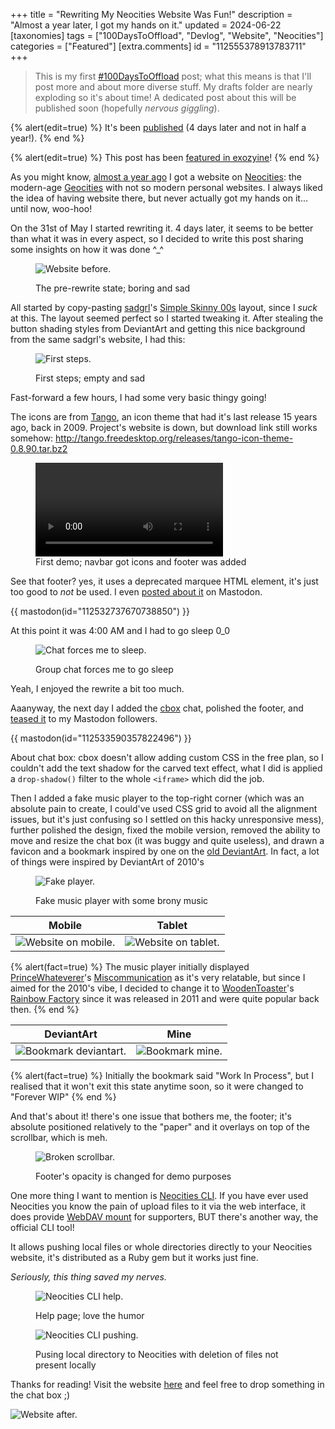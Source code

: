+++
title = "Rewriting My Neocities Website Was Fun!"
description = "Almost a year later, I got my hands on it."
updated = 2024-06-22
[taxonomies]
tags = ["100DaysToOffload", "Devlog", "Website", "Neocities"]
categories = ["Featured"]
[extra.comments]
id = "112555378913783711"
+++

> This is my first [#100DaysToOffload](https://100daystooffload.com) post; what this means is that I'll post more and about more diverse stuff. My drafts folder are nearly exploding so it's about time! A dedicated post about this will be published soon (hopefully *nervous giggling*).

{% alert(edit=true) %}
It's been [published](@/blog/2024-06-08-100-days-to-offload/index.md) (4 days later and not in half a year!).
{% end %}

{% alert(edit=true) %}
This post has been [featured in exozyine](https://zine.exozy.me/posts/2024/june-2024/#website-rewriting-adventures)!
{% end %}

As you might know, [almost a year ago](@/blog/2023-08-13-site-and-blog-devlog/index.md) I got a website on [Neocities](https://neocities.org): the modern-age [Geocities](https://en.wikipedia.org/wiki/GeoCities) with not so modern personal websites. I always liked the idea of having website there, but never actually got my hands on it... until now, woo-hoo!

On the 31st of May I started rewriting it. 4 days later, it seems to be better than what it was in every aspect, so I decided to write this post sharing some insights on how it was done ^\_^

<figure>

![Website before.](website-before.png)
<figcaption>The pre-rewrite state; boring and sad</figcaption>
</figure>

All started by copy-pasting [sadgrl](https://goblin-heart.net/sadgrl/)'s [Simple Skinny 00s](https://codepen.io/sadness97/pen/mdXjExq) layout, since I _suck_ at this. The layout seemed perfect so I started tweaking it. After stealing the button shading styles from DeviantArt and getting this nice background from the same sadgrl's website, I had this:

<figure>

![First steps.](first-steps.png)
<figcaption>First steps; empty and sad</figcaption>
</figure>

Fast-forward a few hours, I had some very basic thingy going!

The icons are from [Tango](https://en.wikipedia.org/wiki/Tango_Desktop_Project), an icon theme that had it's last release 15 years ago, back in 2009. Project's website is down, but download link still works somehow: <http://tango.freedesktop.org/releases/tango-icon-theme-0.8.90.tar.bz2>

<figure>
<video alt="First demo." controls src="first-demo.webm"></video>
<figcaption>First demo; navbar got icons and footer was added</figcaption>
</figure>

See that footer? yes, it uses a deprecated marquee HTML element, it's just too good to _not_ be used. I even [posted about it](https://vmst.io/@daudix/112532737670738850) on Mastodon.

{{ mastodon(id="112532737670738850") }}

At this point it was 4:00 AM and I had to go sleep 0_0

<figure>

![Chat forces me to sleep.](chat-forces-me-to-sleep.png)
<figcaption>Group chat forces me to go sleep</figcaption>
</figure>

Yeah, I enjoyed the rewrite a bit too much.

Aaanyway, the next day I added the [cbox](https://www.cbox.ws) chat, polished the footer, and [teased it](https://vmst.io/@daudix/112533590357822496) to my Mastodon followers.

{{ mastodon(id="112533590357822496") }}

About chat box: cbox doesn't allow adding custom CSS in the free plan, so I couldn't add the text shadow for the carved text effect, what I did is applied a `drop-shadow()` filter to the whole `<iframe>` which did the job.

Then I added a fake music player to the top-right corner (which was an absolute pain to create, I could've used CSS grid to avoid all the alignment issues, but it's just confusing so I settled on this hacky unresponsive mess), further polished the design, fixed the mobile version, removed the ability to move and resize the chat box (it was buggy and quite useless), and drawn a favicon and a bookmark inspired by one on the [old DeviantArt](https://web.archive.org/web/20131126002716/http://www.deviantart.com/). In fact, a lot of things were inspired by DeviantArt of 2010's

<figure>

![Fake player.](fake-player.png)
<figcaption>Fake music player with some brony music</figcaption>
</figure>

| Mobile                                       | Tablet                                      |
| -------------------------------------------- | ------------------------------------------- |
| ![Website on mobile.](website-on-mobile.png) | ![Website on tablet.](website-on-tablet.png) |

{% alert(fact=true) %}
The music player initially displayed [PrinceWhateverer](https://www.youtube.com/@princewhateverer)'s [Miscommunication](https://www.youtube.com/watch?v=r0P67hLrFHI) as it's very relatable, but since I aimed for the 2010's vibe, I decided to change it to [WoodenToaster](https://www.youtube.com/@WoodenToaster)'s [Rainbow Factory](https://www.youtube.com/watch?v=YRx_iXgLAyw) since it was released in 2011 and were quite popular back then.
{% end %}

| DeviantArt                                       | Mine                                 |
| ------------------------------------------------ | ------------------------------------ |
| ![Bookmark deviantart.](bookmark-deviantart.png) | ![Bookmark mine.](bookmark-mine.png) |

{% alert(fact=true) %}
Initially the bookmark said "Work In Process", but I realised that it won't exit this state anytime soon, so it were changed to "Forever WIP"
{% end %}

And that's about it! there's one issue that bothers me, the footer; it's absolute positioned relatively to the "paper" and it overlays on top of the scrollbar, which is meh.

<figure>

![Broken scrollbar.](broken-scrollbar.png)
<figcaption>Footer's opacity is changed for demo purposes</figcaption>
</figure>

One more thing I want to mention is [Neocities CLI](https://neocities.org/cli). If you have ever used Neocities you know the pain of upload files to it via the web interface, it does provide [WebDAV mount](https://neocities.org/site_files/mount_info) for supporters, BUT there's another way, the official CLI tool!

It allows pushing local files or whole directories directly to your Neocities website, it's distributed as a Ruby gem but it works just fine.

_Seriously, this thing saved my nerves._

<figure>

![Neocities CLI help.](neocities-cli-help.png)
<figcaption>Help page; love the humor</figcaption>
</figure>

<figure>

![Neocities CLI pushing.](neocities-cli-pushing.png)
<figcaption>Pusing local directory to Neocities with deletion of files not present locally</figcaption>
</figure>

Thanks for reading! Visit the website [here](https://daudix.neocities.org) and feel free to drop something in the chat box ;)

![Website after.](website-after.png)
